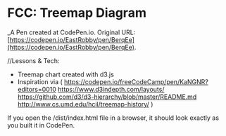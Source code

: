 # FCC: Treemap Diagram
 _A Pen created at CodePen.io. Original URL: [https://codepen.io/EastRobby/pen/BerqEe](https://codepen.io/EastRobby/pen/BerqEe).

 //Lessons & Tech:
- Treemap chart created with d3.js
- Inspiration via (
https://codepen.io/freeCodeCamp/pen/KaNGNR?editors=0010
https://www.d3indepth.com/layouts/
https://github.com/d3/d3-hierarchy/blob/master/README.md
http://www.cs.umd.edu/hcil/treemap-history/
)

If you open the /dist/index.html file in a browser, it should look exactly as you built it in CodePen.
